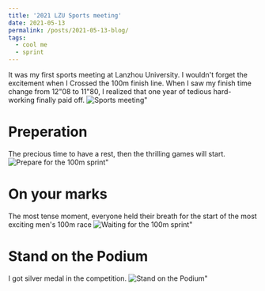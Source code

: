 ```yaml
---
title: '2021 LZU Sports meeting'
date: 2021-05-13
permalink: /posts/2021-05-13-blog/
tags:
  - cool me
  - sprint
---
```


It was my first sports meeting at Lanzhou University. 
I wouldn't forget the excitement when I Crossed the 100m finish line. 
When I saw my finish time change from 12"08 to 11"80, I realized that one year of tedious hard-working finally paid off.
![Sports meeting](https://valentinowang.github.io/math-wsy.github.io/images\Post\2021-05-13_sport_meeting\p0.jpg)"

Preperation
======
The precious time to have a rest, then the thrilling games will start.
![Prepare for the 100m sprint](https://valentinowang.github.io/math-wsy.github.io/images\Post\2021-05-13_sport_meeting\p1.jpg)"

On your marks
======
The most tense moment, everyone held their breath for the start of the most exciting men's 100m race
![Waiting for the 100m sprint](https://valentinowang.github.io/math-wsy.github.io/images\Post\2021-05-13_sport_meeting\p2.jpg)"

Stand on the Podium
======
I got silver medal in the competition.
![Stand on the Podium](https://valentinowang.github.io/math-wsy.github.io/images\Post\2021-05-13_sport_meeting\p3.jpg)"
